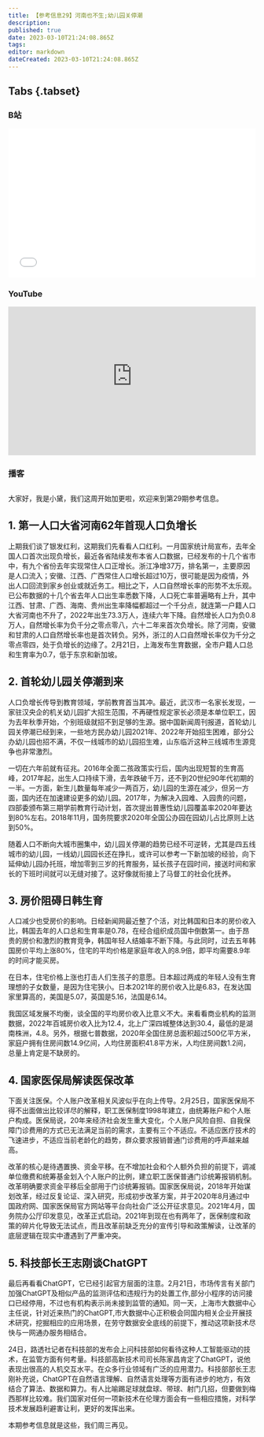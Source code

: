 ```yaml
---
title: 【参考信息29】河南也不生;幼儿园关停潮
description: 
published: true
date: 2023-03-10T21:24:08.865Z
tags: 
editor: markdown
dateCreated: 2023-03-10T21:24:08.865Z
---
```


## Tabs {.tabset}
### B站
<div style="position: relative; padding: 30% 45%;">
<iframe style="position: absolute; width: 100%; height: 100%; left: 0; top: 0;" src="//player.bilibili.com/player.html?&bvid=BV1Wb411X7nt&page=1&as_wide=1&high_quality=1&danmaku=1&autoplay=0" scrolling="no" border="0" frameborder="no" framespacing="0" allowfullscreen="true"></iframe>
</div>

### YouTube
<div style="position: relative; padding: 30% 45%;">
<iframe style="position: absolute; top: 0; left: 0; width: 100%; height: 100%;" src="https://www.youtube-nocookie.com/embed/9mbVbD_1Dc4" title="YouTube video player" frameborder="0" allow="accelerometer; autoplay; clipboard-write; encrypted-media; gyroscope; picture-in-picture" allowfullscreen></iframe>
</div>
  
### 播客
<div class="podcast-player"></div>

## 

大家好，我是小黛，我们这周开始加更啦，欢迎来到第29期参考信息。

## 1. 第一人口大省河南62年首现人口负增长

上期我们谈了银发红利，这期我们先看看人口红利。一月国家统计局宣布，去年全国人口首次出现负增长，最近各省陆续发布本省人口数据，已经发布的十几个省市中，有九个省份去年实现常住人口正增长。浙江净增37万，排名第一，主要原因是人口流入；安徽、江西、广西常住人口增长超过10万，很可能是因为疫情，外出人口回流到家乡创业或就近务工。相比之下，人口自然增长率的形势不太乐观。已公布数据的十几个省去年人口出生率悉数下降，人口死亡率普遍略有上升，其中江西、甘肃、广西、海南、贵州出生率降幅都超过一个千分点，就连第一户籍人口大省河南也不升了，2022年出生73.3万人，连续六年下降。自然增长人口为负0.8万人，自然增长率为负千分之零点零八，六十二年来首次负增长。除了河南，安徽和甘肃的人口自然增长率也是首次转负。另外，浙江的人口自然增长率仅为千分之零点零四，处于负增长的边缘了。2月21日，上海发布生育数据，全市户籍人口总和生育率为0.7，低于东京和新加坡。

## 2. 首轮幼儿园关停潮到来

人口负增长传导到教育领域，学前教育首当其冲。最近，武汉市一名家长发现，一家驻汉央企的机关幼儿园扩大招生范围，不再硬性规定家长必须是本单位职工，因为去年秋季开始，个别班级就招不到足够的生源。据中国新闻周刊报道，首轮幼儿园关停潮已经到来，一些地方民办幼儿园2021年、2022年开始招生困难，部分公办幼儿园也招不满，不仅一线城市的幼儿园招生难，山东临沂这种三线城市生源竞争也非常激烈。

一切在六年前就有征兆。2016年全面二孩政策实行后，国内出现短暂的生育高峰，2017年起，出生人口持续下滑，去年跌破千万，还不到20世纪90年代初期的一半。一方面，新生儿数量每年减少一两百万，幼儿园的生源在减少，但另一方面，国内还在加速建设更多的幼儿园。2017年，为解决入园难、入园贵的问题，四部委颁布第三期学前教育行动计划，首次提出普惠性幼儿园覆盖率2020年要达到80%左右。2018年11月，国务院要求2020年全国公办园在园幼儿占比原则上达到50%。

随着人口不断向大城市圈集中，幼儿园关停潮的趋势已经不可逆转，尤其是四五线城市的幼儿园，一线幼儿园园长还在挣扎，或许可以参考一下新加坡的经验，向下延伸幼儿园办托班，增加零到三岁的托育服务，延长孩子在园时间，接送时间和家长的下班时间就可以无缝对接了。这好像就衔接上了马督工的社会化抚养。

## 3. 房价阻碍日韩生育

人口减少也受房价的影响。日经新闻网最近整了个活，对比韩国和日本的房价收入比，韩国去年的人口总和生育率是0.78，在经合组织成员国中倒数第一。由于昂贵的房价和激烈的教育竞争，韩国年轻人结婚率不断下降。与此同时，过去五年韩国房价平均上涨80%，住宅的平均价格是家庭年收入的8.9倍，即平均需要8.9年的时间才能买房。

在日本，住宅价格上涨也打击人们生孩子的意愿。日本超过两成的年轻人没有生育理想的子女数量，是因为住宅狭小。日本2021年的房价收入比是6.83，在发达国家里算高的，美国是5.07，英国是5.16，法国是6.14。

我国区域发展不均衡，谈全国的平均房价收入比意义不大。来看看商业机构的监测数据，2022年百城房价收入比为12.4，北上广深四城整体达到30.4，最低的是湖南株洲，4.8。另外，根据七普数据，2020年全国住房总面积超过500亿平方米，家庭户拥有住房间数14.9亿间，人均住房面积41.8平方米，人均住房间数1.2间，总量上肯定是不缺房的。

## 4. 国家医保局解读医保改革

下面关注医保。个人账户改革相关风波似乎在向上传导。2月25日，国家医保局不得不出面做出比较详尽的解释，职工医保制度1998年建立，由统筹账户和个人账户构成。医保局说，20年来经济社会发生重大变化，个人账户风险自担、自我保障门诊费用的方式已无法满足当前的需求，主要有三个不适应。不适应医疗技术的飞速进步，不适应当前老龄化的趋势，群众要求报销普通门诊费用的呼声越来越高。

改革的核心是待遇置换、资金平移。在不增加社会和个人额外负担的前提下，调减单位缴费和统筹基金划入个人账户的比例，建立职工医保普通门诊统筹报销机制。改革明确要求资金平移后全部用于门诊统筹报销。国家医保局说，2018年开始谋划改革，经过反复论证、深入研究，形成初步改革方案，并于2020年8月通过中国政府网、国家医保局官方网站等平台向社会广泛公开征求意见。2021年4月，国务院办公厅印发意见，改革正式启动。2021年到现在也有两年了，医保制度和政策的碎片化导致无法试点，而且改革前缺乏充分的宣传引导和政策解读，让改革的底层逻辑在现实中遭遇到了严重冲突。

## 5. 科技部长王志刚谈ChatGPT

最后再看看ChatGPT，它已经引起官方层面的注意。2月21日，市场传言有关部门加强ChatGPT及相似产品的监测评估和违规行为的处置工作,部分小程序的访问接口已经停用，不过也有机构表示尚未接到监管的通知。同一天，上海市大数据中心主任说，针对近来热门的ChatGPT,市大数据中心正积极会同国内相关企业开展技术研究，挖掘相应的应用场景，在劳守数据安全底线的前提下，推动这项新技术尽快与一网通办服务相结合。

24日，路透社记者在科技部的发布会上问科技部如何看待这种人工智能驱动的技术，在监管方面有何考量。科技部高新技术司司长陈家昌肯定了ChatGPT，说他表现出很高的人机交互水平。在众多行业领域有广泛的应用潜力。科技部部长王志刚补充说，ChatGPT在自然语言理解、自然语言处理等方面有进步的地方，有效结合了算法、数据和算力。有人比喻踢足球就盘球、带球、射门几招，但要做到梅西那样比较难。我们国家对任何一项新技术在伦理方面会有一些相应措施，对科学技术发展趋利避害让利，更好的发挥出来。

本期参考信息就是这些，我们周三再见。
